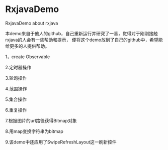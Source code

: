 # RxjavaDemo
RxjavaDemo  about rxjava    

本demo来自于他人的github，自己重新运行并研究了一番，觉得对于刚刚接触rxjava的人会有一些帮助和提示，
便将这个demo放到了自己的github中，希望能给更多的人提供帮助。

1，create Observable

2.定时器操作

3.轮询操作

4.范围操作

5.集合操作

6.重复操作

7.根据图片的url路径获得Bitmap对象

8.用map变换字符串为bitmap

9.该demo中还应用了SwipeRefreshLayout这一刷新控件
